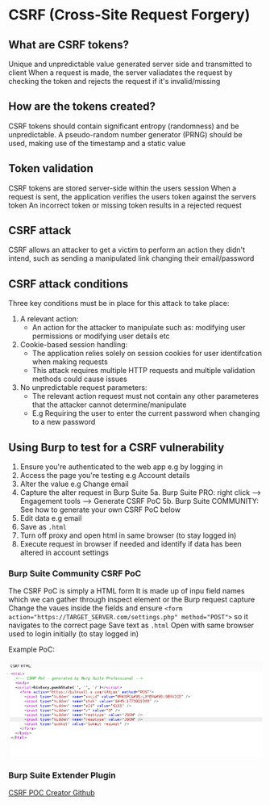 # CSRF (Cross-Site Request Forgery)
## What are CSRF tokens?
Unique and unpredictable value generated server side and transmitted to client
When a request is made, the server valiadates the request by checking the token and rejects the request if it's invalid/missing

## How are the tokens created?
CSRF tokens should contain significant entropy (randomness) and be unpredictable.
A pseudo-random number generator (PRNG) should be used, making use of the timestamp and a static value

## Token validation
CSRF tokens are stored server-side within the users session
When a request is sent, the application verifies the users token against the servers token
An incorrect token or missing token results in a rejected request

## CSRF attack
CSRF allows an attacker to get a victim to perform an action they didn't intend, such as sending a manipulated link changing their email/password

## CSRF attack conditions
Three key conditions must be in place for this attack to take place:

1. A relevant action:
    * An action for the attacker to manipulate such as: modifying user permissions or modifying user details etc
2. Cookie-based session handling:
    * The application relies solely on session cookies for user identifcation when making requests
    * This attack requires multiple HTTP requests and multiple validation methods could cause issues
3. No unpredictable request parameters:
   * The relevant action request must not contain any other parameteres that the attacker cannot determine/manipulate
   * E.g Requiring the user to enter the current password when changing to a new password

## Using Burp to test for a CSRF vulnerability
1. Ensure you're authenticated to the web app e.g by logging in
2. Access the page you're testing e.g Account details
3. Alter the value e.g Change email
4. Capture the alter request in Burp Suite
5a. Burp Suite PRO: right click --> Engagement tools --> Generate CSRF PoC
5b. Burp Suite COMMUNITY: See how to generate your own CSRF PoC below 
6. Edit data e.g email
7. Save as `.html`
8. Turn off proxy and open html in same browser (to stay logged in)
9. Execute request in browser if needed and identify if data has been altered in account settings

### Burp Suite Community CSRF PoC
The CSRF PoC is simply a HTML form
It is made up of inpu field names which we can gather through inspect element or the Burp request capture
Change the vaues inside the fields and ensure `<form action="https://TARGET_SERVER.com/settings.php" method="POST">` so it navigates to the correct page
Save text as `.html`
Open with same browser used to login initially (to stay logged in)

Example PoC:

![CSRF_PoC](https://github.com/HNTLY/CyberBank/blob/master/Images/BurpCSRF_PoC.png)

### Burp Suite Extender Plugin

[CSRF POC Creator Github](https://github.com/rammarj/csrf-poc-creator)


